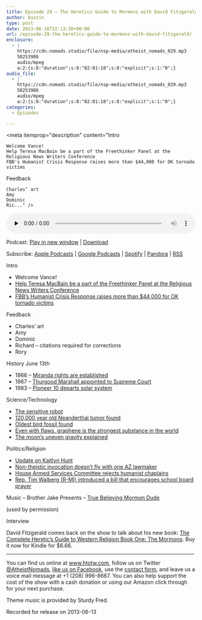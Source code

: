 ```yaml
---
title: Episode 29 – The Heretics Guide to Mormons with David Fitzgerald
author: Dustin
type: post
date: 2013-06-16T22:13:30+00:00
url: /episode-29-the-heretics-guide-to-mormons-with-david-fitzgerald/
enclosure:
  - |
    https://cdn.nomads.studio/file/nsp-media/atheist_nomads_029.mp3
    58253986
    audio/mpeg
    a:2:{s:8:"duration";s:8:"02:01:18";s:8:"explicit";s:1:"0";}
audio_file:
  - |
    https://cdn.nomads.studio/file/nsp-media/atheist_nomads_029.mp3
    58253986
    audio/mpeg
    a:2:{s:8:"duration";s:8:"02:01:18";s:8:"explicit";s:1:"0";}
categories:
  - Episodes

---
```

<div itemscope itemtype="http://schema.org/AudioObject">
  <meta itemprop="name" content="Episode 29 – The Heretics Guide to Mormons with David Fitzgerald" />
  
  <meta itemprop="uploadDate" content="2013-06-16T16:13:30-06:00" />
  
  <meta itemprop="encodingFormat" content="audio/mpeg" />
  
  <meta itemprop="duration" content="PT2H01M18S" />
  
  <meta itemprop="description" content="Intro

 	Welcome Vance!
 	Help Teresa MacBain be a part of the Freethinker Panel at the Religious News Writers Conference
 	FBB's Humanist Crisis Response raises more than $44,000 for OK tornado victims

Feedback

 	Charles’ art
 	Amy
 	Dominic
 	Ric..." />
  
  <meta itemprop="contentUrl" content="https://dts.podtrac.com/redirect.mp3/cdn.nomads.studio/file/nsp-media/atheist_nomads_029.mp3" />
  
  <meta itemprop="contentSize" content="55.6" />
  </p> 
  
  <div class="powerpress_player" id="powerpress_player_8284">
    <audio class="wp-audio-shortcode" id="audio-5209-28" preload="none" style="width: 100%;" controls="controls"><source type="audio/mpeg" src="https://dts.podtrac.com/redirect.mp3/cdn.nomads.studio/file/nsp-media/atheist_nomads_029.mp3?_=28" /><a href="https://dts.podtrac.com/redirect.mp3/cdn.nomads.studio/file/nsp-media/atheist_nomads_029.mp3">https://dts.podtrac.com/redirect.mp3/cdn.nomads.studio/file/nsp-media/atheist_nomads_029.mp3</a></audio>
  </div>
</div>

<p class="powerpress_links powerpress_links_mp3">
  Podcast: <a href="https://dts.podtrac.com/redirect.mp3/cdn.nomads.studio/file/nsp-media/atheist_nomads_029.mp3" class="powerpress_link_pinw" target="_blank" title="Play in new window" onclick="return powerpress_pinw('https://htotw.com/?powerpress_pinw=5209-podcast');" rel="nofollow">Play in new window</a> | <a href="https://dts.podtrac.com/redirect.mp3/cdn.nomads.studio/file/nsp-media/atheist_nomads_029.mp3" class="powerpress_link_d" title="Download" rel="nofollow" download="atheist_nomads_029.mp3">Download</a>
</p>

<p class="powerpress_links powerpress_subscribe_links">
  Subscribe: <a href="https://podcasts.apple.com/us/podcast/humanists-take-on-the-world/id530050098?mt=2&ls=1" class="powerpress_link_subscribe powerpress_link_subscribe_itunes" target="_blank" title="Subscribe on Apple Podcasts" rel="nofollow">Apple Podcasts</a> | <a href="https://www.google.com/podcasts?feed=aHR0cDovL2F0aGVpc3Rub21hZHMubGlic3luLmNvbS9yc3M%3D" class="powerpress_link_subscribe powerpress_link_subscribe_googleplay" target="_blank" title="Subscribe on Google Podcasts" rel="nofollow">Google Podcasts</a> | <a href="https://open.spotify.com/show/3LzK2xZGike6Tc1GEMtMbr?si=LieN9SNuTpq96smuaUsH8A" class="powerpress_link_subscribe powerpress_link_subscribe_spotify" target="_blank" title="Subscribe on Spotify" rel="nofollow">Spotify</a> | <a href="https://www.pandora.com/podcast/atheist-nomads/PC:10122?corr=62071012&part=ug" class="powerpress_link_subscribe powerpress_link_subscribe_pandora" target="_blank" title="Subscribe on Pandora" rel="nofollow">Pandora</a> | <a href="https://htotw.com/feed/podcast/" class="powerpress_link_subscribe powerpress_link_subscribe_rss" target="_blank" title="Subscribe via RSS" rel="nofollow">RSS</a>
</p>

Intro

  * Welcome Vance!
  * <a href="http://www.indiegogo.com/projects/send-teresa-to-the-religion-newswriters-conference" target="_blank" rel="noopener">Help Teresa MacBain be a part of the Freethinker Panel at the Religious News Writers Conference</a>
  * <a href="http://foundationbeyondbelief.org/crisis" target="_blank" rel="noopener">FBB&#8217;s Humanist Crisis Response raises more than $44,000 for OK tornado victims</a>

Feedback

  * Charles’ art
  * Amy
  * Dominic
  * Richard &#8211; citations required for corrections
  * Rory

History June 13th

  * 1966 &#8211; <a href="http://www.history.com/this-day-in-history/the-miranda-rights-are-established" target="_blank" rel="noopener">Miranda rights are established</a>
  * 1967 &#8211; <a href="http://www.history.com/this-day-in-history/thurgood-marshall-appointed-to-supreme-court" target="_blank" rel="noopener">Thurgood Marshall appointed to Supreme Court</a>
  * 1983 &#8211; <a href="http://www.history.com/this-day-in-history/ipioneer-10i-departs-solar-system" target="_blank" rel="noopener">Pioneer 10 departs solar system</a>

Science/Technology

  * <a href="http://www.newscientist.com/article/mg21829196.200-robot-arm-wrapped-in-sensitive-skin-has-gentle-touch.html?cmpid=RSS|NSNS|2012-GLOBAL|online-news" target="_blank" rel="noopener">The sensitive robot</a>
  * <a href="http://news.nationalgeographic.com/news/2013/06/130605-neandertal-neanderthal-bone-tumor-penn-croatia-science/" target="_blank" rel="noopener">120,000 year old Neanderthal tumor found</a>
  * <a href="http://www.newscientist.com/article/dn23618-dawn-bird-sees-archaeopteryx-return-to-bird-fold.html?cmpid=RSS|NSNS|2012-GLOBAL|online-news" target="_blank" rel="noopener">Oldest bird fossil found</a>
  * <a href="http://cleantechnica.com/2013/06/02/graphene-is-the-strongest-material-in-the-world-even-when-it-has-defects-research-finds/" target="_blank" rel="noopener">Even with flaws, graphene is the strongest substance in the world</a>
  * <a href="http://www.nasa.gov/home/hqnews/2013/may/HQ_13-164_Grail.html" target="_blank" rel="noopener">The moon’s uneven gravity explained</a>

Politics/Religion

  * <a href="http://www.cnn.com/2013/05/24/justice/florida-teen-sex-case" target="_blank" rel="noopener">Update on Kaitlyn Hunt</a>
  * <a href="https://www.au.org/blogs/wall-of-separation/just-like-a-prayer-arizona-state-rep-isn-t-satisfied-with-non-theistic?utm_source=feedly" target="_blank" rel="noopener">Non-theistic invocation doesn’t fly with one AZ lawmaker</a>
  * <a href="https://www.au.org/blogs/wall-of-separation/bias-brigade-intolerant-members-of-congress-shoot-down-non-theistic" target="_blank" rel="noopener">House Armed Services Committee rejects humanist chaplains</a>
  * <a href="http://action.americanhumanist.org/p/dia/action/public/?action_KEY=13646" target="_blank" rel="noopener">Rep. Tim Walberg (R-MI) introduced a bill that encourages school board prayer</a>

Music &#8211; Brother Jake Presents &#8211; <a href="http://www.youtube.com/watch?v=9NK2SQqy4OI" target="_blank" rel="noopener">True Believing Mormon Dude</a>

(used by permission)

Interview

David Fitzgerald comes back on the show to talk about his new book: <a href="http://www.amazon.com/Complete-Heretics-Western-Religion-ebook/dp/B00CRQIUFW/ref=sr_1_2?s=books&ie=UTF8&qid=1370220554&sr=1-2" target="_blank" rel="noopener">The Complete Heretic&#8217;s Guide to Western Religion Book One: The Mormons</a>. Buy it now for Kindle for $6.66.

<hr width="500" />

You can find us online at <a href="https://www.htotw.com/" target="_blank" rel="noopener">www.htotw.com</a>, follow us on Twitter <a href="https://htotw.com/twitter" target="_blank" rel="noopener">@AtheistNomads</a>, <a href="https://htotw.com/facebook" target="_blank" rel="noopener">like us on Facebook</a>, use the [contact form](https://htotw.com/contact), and leave us a voice mail message at +1 (208) 996-8667. You can also help support the cost of the show with a cash donation or using our Amazon click through for your next purchase.

Theme music is provided by Sturdy Fred.

Recorded for release on 2013-06-13